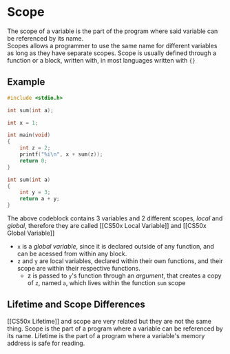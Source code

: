 # Scope
The scope of a variable is the part of the program where said variable can be referenced by its name.  
Scopes allows a programmer to use the same name for different variables as long as they have separate scopes. 
Scope is usually defined through a function or a block, written with, in most languages written with `{}`

## Example
```c
#include <stdio.h>

int sum(int a);

int x = 1;

int main(void)
{
    int z = 2;
    printf("%i\n", x + sum(z));
    return 0;
}

int sum(int a)
{
    int y = 3;
    return a + y;
}
```

The above codeblock contains 3 variables and 2 different scopes, *local* and *global*, therefore they are called [[CS50x Local Variable]] and [[CS50x Global Variable]]

- `x` is a *global variable*, since it is declared outside of any function, and can be acessed from within any block. 
- `z` and `y` are local variables, declared within their own functions, and their scope are within their respective functions.
    - z is passed to `y`'s function through an *argument*, that creates a copy of `z`, named `a`, which lives within the function `sum` scope

## Lifetime and Scope Differences
[[CS50x Lifetime]] and scope are very related but they are not the same thing. Scope is the part of a program where a variable can be referenced by its name. Lifetime is the part of a program where a variable's memory address is safe for reading.  

